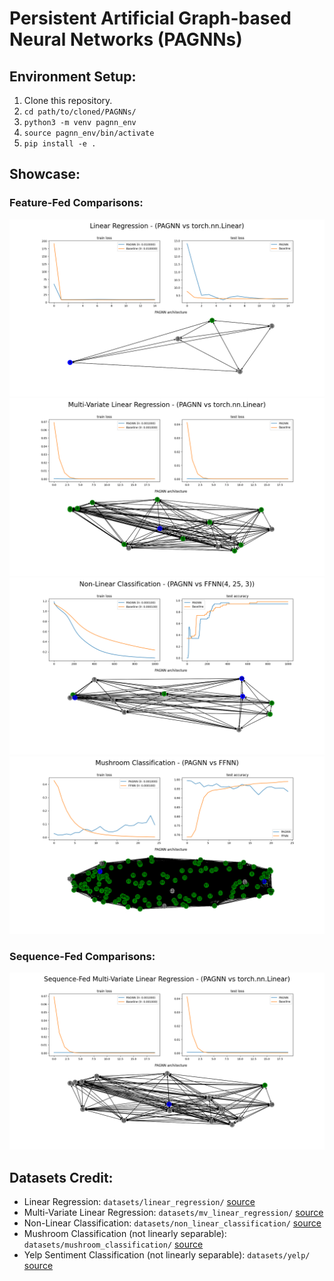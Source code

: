 # Persistent Artificial Graph-based Neural Networks (PAGNNs)

## Environment Setup:
1. Clone this repository.
2. `cd path/to/cloned/PAGNNs/`
3. `python3 -m venv pagnn_env`
4. `source pagnn_env/bin/activate`
5. `pip install -e .`

## Showcase:
### Feature-Fed Comparisons:
![](figures/linear_regression.png)
![](figures/mv_linear_regression.png)
![](figures/non_linear_classification.png)
![](figures/mushroom_classification.png)
### Sequence-Fed Comparisons:
![](figures/seq_mv_linear_regression.png)

## Datasets Credit:
- Linear Regression: `datasets/linear_regression/` [source](https://www.kaggle.com/andonians/random-linear-regression)
- Multi-Variate Linear Regression: `datasets/mv_linear_regression/` [source](https://www.kaggle.com/mirichoi0218/insurance)
- Non-Linear Classification: `datasets/non_linear_classification/` [source](https://www.kaggle.com/uciml/iris)
- Mushroom Classification (not linearly separable): `datasets/mushroom_classification/` [source](https://www.kaggle.com/uciml/mushroom-classification)
- Yelp Sentiment Classification (not linearly separable): `datasets/yelp/` [source](https://www.yelp.com/dataset)
